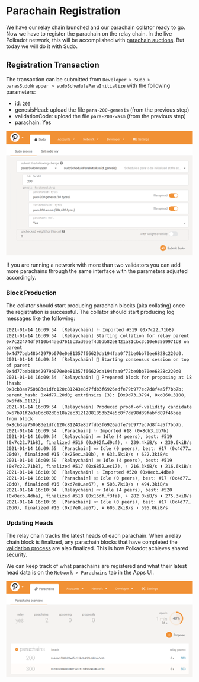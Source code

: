 # Parachain Registration

We have our relay chain launched and our parachain collator ready to go. Now we have to register the
parachain on the relay chain. In the live Polkadot network, this will be accomplished with
[parachain auctions](https://wiki.polkadot.network/docs/en/learn-auction). But today we will do it
with Sudo.

## Registration Transaction

The transaction can be submitted from `Developer > Sudo > parasSudoWrapper > sudoScheduleParaInitialize`
with the following parameters:

- id: `200`
- genesisHead: upload the file `para-200-genesis` (from the previous step)
- validationCode: upload the file `para-200-wasm` (from the previous step)
- parachain: Yes

![Registration screenshot](../../assets/img/registration-screenshot.png)

If you are running a network with more than two validators you can add more parachains through the
same interface with the parameters adjusted accordingly.

### Block Production

The collator should start producing parachain blocks (aka collating) once the registration is
successful. The collator should start producing log messages like the following:

```
2021-01-14 16:09:54  [Relaychain] ✨ Imported #519 (0x7c22…71b8)
2021-01-14 16:09:54  [Relaychain] Starting collation for relay parent 0x7c22474df9f10b44aed7616c3ad9aef4d0db82e8421a81cbc3c10e63569971b8 on parent 0x4d77beb48b42979b070e0e81357f66629da194faa0f72be0bb70ee6828c220d0.
2021-01-14 16:09:54  [Relaychain] 🙌 Starting consensus session on top of parent 0x4d77beb48b42979b070e0e81357f66629da194faa0f72be0bb70ee6828c220d0
2021-01-14 16:09:54  [Relaychain] 🎁 Prepared block for proposing at 18 [hash: 0x8cb3aa750b83e1dfc120c81243e8d7fdb3f6926adfe79b977ec7d8f4a5f7bb7b; parent_hash: 0x4d77…20d0; extrinsics (3): [0x9d73…3794, 0xd860…3108, 0x6fdb…0112]]
2021-01-14 16:09:54  [Relaychain] Produced proof-of-validity candidate 0x67b91f2a3e0cc82d0b18a2ec31212081853b24e5c8f7de98d39fabfd89f46bee from block 0x8cb3aa750b83e1dfc120c81243e8d7fdb3f6926adfe79b977ec7d8f4a5f7bb7b.
2021-01-14 16:09:54  [Parachain] ✨ Imported #18 (0x8cb3…bb7b)
2021-01-14 16:09:54  [Relaychain] 💤 Idle (4 peers), best: #519 (0x7c22…71b8), finalized #516 (0x982f…d9cf), ⬇ 239.4kiB/s ⬆ 239.6kiB/s
2021-01-14 16:09:55  [Parachain] 💤 Idle (0 peers), best: #17 (0x4d77…20d0), finalized #15 (0x25ec…a10b), ⬇ 633.5kiB/s ⬆ 622.3kiB/s
2021-01-14 16:09:59  [Relaychain] 💤 Idle (4 peers), best: #519 (0x7c22…71b8), finalized #517 (0x6852…ec17), ⬇ 216.3kiB/s ⬆ 216.6kiB/s
2021-01-14 16:10:00  [Relaychain] ✨ Imported #520 (0x0ecb…4dba)
2021-01-14 16:10:00  [Parachain] 💤 Idle (0 peers), best: #17 (0x4d77…20d0), finalized #16 (0xd7e0…ae67), ⬇ 503.7kiB/s ⬆ 494.3kiB/s
2021-01-14 16:10:04  [Relaychain] 💤 Idle (4 peers), best: #520 (0x0ecb…4dba), finalized #518 (0x15df…f3fa), ⬇ 282.0kiB/s ⬆ 275.3kiB/s
2021-01-14 16:10:05  [Parachain] 💤 Idle (0 peers), best: #17 (0x4d77…20d0), finalized #16 (0xd7e0…ae67), ⬇ 605.2kiB/s ⬆ 595.0kiB/s
```

### Updating Heads

The relay chain tracks the latest heads of each parachain. When a relay chain block is finalized,
any parachain blocks that have completed the
[validation process](https://polkadot.network/the-path-of-a-parachain-block/) are also finalized.
This is how Polkadot achieves shared security.

We can keep track of what parachains are registered and what their latest head data is on the
`Network > Parachains` tab in the Apps UI.

![Parachain Head Information](../../assets/img/parachain-summary-screenshot.png)
